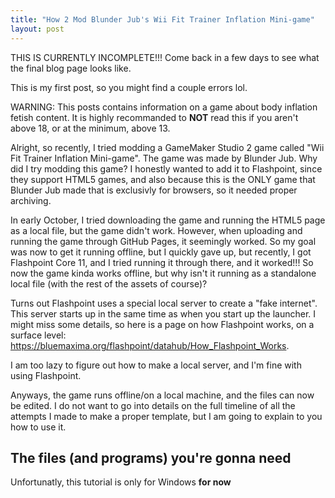 ```yaml
---
title: "How 2 Mod Blunder Jub's Wii Fit Trainer Inflation Mini-game"
layout: post
---
```


THIS IS CURRENTLY INCOMPLETE!!! Come back in a few days to see what the final blog page looks like.

This is my first post, so you might find a couple errors lol.

WARNING: This posts contains information on a game about body inflation fetish content. It is highly recommanded to **NOT** read this if you aren't above 18, or at the minimum, above 13.




Alright, so recently, I tried modding a GameMaker Studio 2 game called "Wii Fit Trainer Inflation Mini-game". The game was made by Blunder Jub. Why did I try modding this game? I honestly wanted to add it to Flashpoint, since they support HTML5 games, and also because this is the ONLY game that Blunder Jub made that is exclusivly for browsers, so it needed proper archiving.

In early October, I tried downloading the game and running the HTML5 page as a local file, but the game didn't work. However, when uploading and running the game through GitHub Pages, it seemingly worked. So my goal was now to get it running offline, but I quickly gave up, but recently, I got Flashpoint Core 11, and I tried running it through there, and it worked!!! So now the game kinda works offline, but why isn't it running as a standalone local file (with the rest of the assets of course)?

Turns out Flashpoint uses a special local server to create a "fake internet". This server starts up in the same time as when you start up the launcher. I might miss some details, so here is a page on how Flashpoint works, on a surface level: https://bluemaxima.org/flashpoint/datahub/How_Flashpoint_Works.

I am too lazy to figure out how to make a local server, and I'm fine with using Flashpoint.

Anyways, the game runs offline/on a local machine, and the files can now be edited. I do not want to go into details on the full timeline of all the attempts I made to make a proper template, but I am going to explain to you how to use it.

## The files (and programs) you're gonna need
Unfortunatly, this tutorial is only for Windows **for now**

